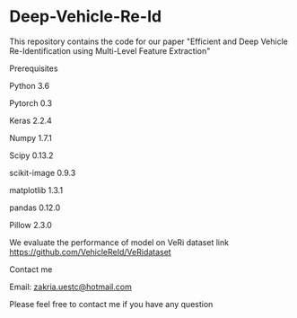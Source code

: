 # Deep-Vehicle-Re-Id 
This repository contains the code for our paper "Efficient and Deep Vehicle Re-Identification using Multi-Level Feature Extraction"


Prerequisites

Python 3.6

Pytorch 0.3

Keras 2.2.4

Numpy 1.7.1

Scipy 0.13.2

scikit-image 0.9.3

matplotlib 1.3.1

pandas 0.12.0

Pillow 2.3.0 

We evaluate the performance of model on VeRi dataset link https://github.com/VehicleReId/VeRidataset

Contact me

Email: zakria.uestc@hotmail.com

Please feel free to contact me if you have any question
